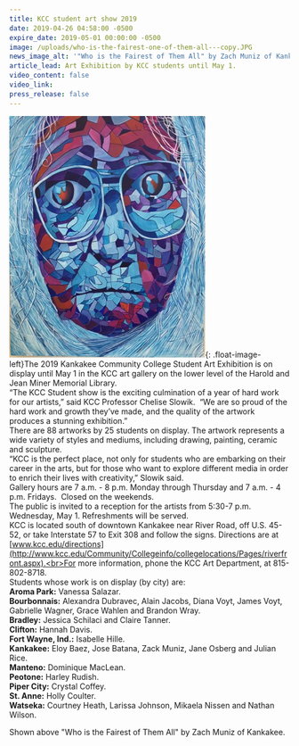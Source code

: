 ```yaml
---
title: KCC student art show 2019
date: 2019-04-26 04:58:00 -0500
expire_date: 2019-05-01 00:00:00 -0500
image: /uploads/who-is-the-fairest-one-of-them-all---copy.JPG
news_image_alt: '"Who is the Fairest of Them All" by Zach Muniz of Kankakee.'
article_lead: Art Exhibition by KCC students until May 1.
video_content: false
video_link:
press_release: false
---
```


![](/uploads/who-is-the-fairest-one-of-them-all---copy.JPG){: .float-image-left}The 2019 Kankakee Community College Student Art Exhibition is on display until May 1 in the KCC art gallery on the lower level of the Harold and Jean Miner Memorial Library.<br>“The KCC Student show is the exciting culmination of a year of hard work for our artists,” said KCC Professor Chelise Slowik. &nbsp;“We are so proud of the hard work and growth they’ve made, and the quality of the artwork produces a stunning exhibition.”<br>There are 88 artworks by 25 students on display. The artwork represents a wide variety of styles and mediums, including drawing, painting, ceramic and sculpture.<br>“KCC is the perfect place, not only for students who are embarking on their career in the arts, but for those who want to explore different media in order to enrich their lives with creativity,” Slowik said.<br>Gallery hours are 7 a.m. - 8 p.m. Monday through Thursday and 7 a.m. - 4 p.m. Fridays. &nbsp;Closed on the weekends.<br>The public is invited to a reception for the artists from 5:30-7 p.m. Wednesday, May 1. Refreshments will be served.<br>KCC is located south of downtown Kankakee near River Road, off U.S. 45-52, or take Interstate 57 to Exit 308 and follow the signs. Directions are at [www.kcc.edu/directions](http://www.kcc.edu/Community/Collegeinfo/collegelocations/Pages/riverfront.aspx).<br>For more information, phone the KCC Art Department, at 815-802-8718.<br>Students whose work is on display (by city) are:<br>**Aroma Park:** Vanessa Salazar.<br>**Bourbonnais:** Alexandra Dubravec, Alain Jacobs, Diana Voyt, James Voyt, Gabrielle Wagner, Grace Wahlen and Brandon Wray.<br>**Bradley:** Jessica Schilaci and Claire Tanner.<br>**Clifton:** Hannah Davis.<br>**Fort Wayne, Ind.:** Isabelle Hille.<br>**Kankakee:** Eloy Baez, Jose Batana, Zack Muniz, Jane Osberg and Julian Rice.<br>**Manteno:** Dominique MacLean.<br>**Peotone:** Harley Rudish.<br>**Piper City:** Crystal Coffey.<br>**St. Anne:** Holly Coulter.<br>**Watseka:** Courtney Heath, Larissa Johnson, Mikaela Nissen and Nathan Wilson.

Shown above "Who is the Fairest of Them All" by Zach Muniz of Kankakee.
